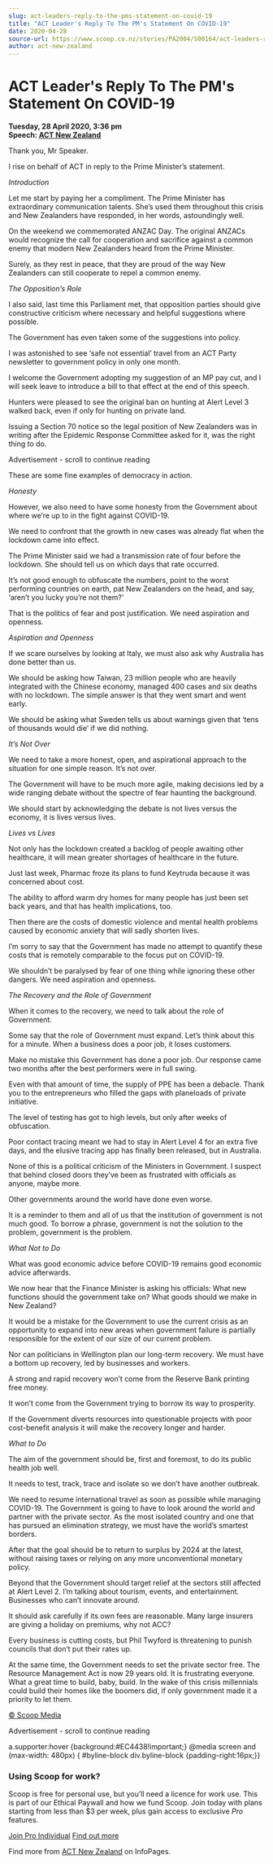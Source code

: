 ```yaml
---
slug: act-leaders-reply-to-the-pms-statement-on-covid-19
title: "ACT Leader's Reply To The PM's Statement On COVID-19"
date: 2020-04-28
source-url: https://www.scoop.co.nz/stories/PA2004/S00164/act-leaders-reply-to-the-pms-statement-on-covid-19.htm
author: act-new-zealand
---
```

ACT Leader's Reply To The PM's Statement On COVID-19
====================================================

**Tuesday, 28 April 2020, 3:36 pm**  
**Speech: [ACT New Zealand](https://info.scoop.co.nz/ACT_New_Zealand)**

Thank you, Mr Speaker.

I rise on behalf of ACT in reply to the Prime Minister’s statement.

_Introduction_

Let me start by paying her a compliment. The Prime Minister has extraordinary communication talents. She’s used them throughout this crisis and New Zealanders have responded, in her words, astoundingly well.

On the weekend we commemorated ANZAC Day. The original ANZACs would recognize the call for cooperation and sacrifice against a common enemy that modern New Zealanders heard from the Prime Minister.

Surely, as they rest in peace, that they are proud of the way New Zealanders can still cooperate to repel a common enemy.

_The Opposition’s Role_

I also said, last time this Parliament met, that opposition parties should give constructive criticism where necessary and helpful suggestions where possible.

The Government has even taken some of the suggestions into policy.

I was astonished to see ‘safe not essential’ travel from an ACT Party newsletter to government policy in only one month.

I welcome the Government adopting my suggestion of an MP pay cut, and I will seek leave to introduce a bill to that effect at the end of this speech.

Hunters were pleased to see the original ban on hunting at Alert Level 3 walked back, even if only for hunting on private land.

Issuing a Section 70 notice so the legal position of New Zealanders was in writing after the Epidemic Response Committee asked for it, was the right thing to do.

Advertisement - scroll to continue reading





These are some fine examples of democracy in action.

_Honesty_

However, we also need to have some honesty from the Government about where we’re up to in the fight against COVID-19.

We need to confront that the growth in new cases was already flat when the lockdown came into effect.

The Prime Minister said we had a transmission rate of four before the lockdown. She should tell us on which days that rate occurred.

It’s not good enough to obfuscate the numbers, point to the worst performing countries on earth, pat New Zealanders on the head, and say, ‘aren’t you lucky you’re not them?’

That is the politics of fear and post justification. We need aspiration and openness.

_Aspiration and Openness_

If we scare ourselves by looking at Italy, we must also ask why Australia has done better than us.

We should be asking how Taiwan, 23 million people who are heavily integrated with the Chinese economy, managed 400 cases and six deaths with no lockdown. The simple answer is that they went smart and went early.

We should be asking what Sweden tells us about warnings given that ‘tens of thousands would die’ if we did nothing.

_It’s Not Over_

We need to take a more honest, open, and aspirational approach to the situation for one simple reason. It’s not over.

The Government will have to be much more agile, making decisions led by a wide ranging debate without the spectre of fear haunting the background.

We should start by acknowledging the debate is not lives versus the economy, it is lives versus lives.

_Lives vs Lives_

Not only has the lockdown created a backlog of people awaiting other healthcare, it will mean greater shortages of healthcare in the future.

Just last week, Pharmac froze its plans to fund Keytruda because it was concerned about cost.

The ability to afford warm dry homes for many people has just been set back years, and that has health implications, too.

Then there are the costs of domestic violence and mental health problems caused by economic anxiety that will sadly shorten lives.

I’m sorry to say that the Government has made no attempt to quantify these costs that is remotely comparable to the focus put on COVID-19.

We shouldn’t be paralysed by fear of one thing while ignoring these other dangers. We need aspiration and openness.

_The Recovery and the Role of Government_

When it comes to the recovery, we need to talk about the role of Government.

Some say that the role of Government must expand. Let’s think about this for a minute. When a business does a poor job, it loses customers.

Make no mistake this Government has done a poor job. Our response came two months after the best performers were in full swing.

Even with that amount of time, the supply of PPE has been a debacle. Thank you to the entrepreneurs who filled the gaps with planeloads of private initiative.

The level of testing has got to high levels, but only after weeks of obfuscation.

Poor contact tracing meant we had to stay in Alert Level 4 for an extra five days, and the elusive tracing app has finally been released, but in Australia.

None of this is a political criticism of the Ministers in Government. I suspect that behind closed doors they’ve been as frustrated with officials as anyone, maybe more.

Other governments around the world have done even worse.

It is a reminder to them and all of us that the institution of government is not much good. To borrow a phrase, government is not the solution to the problem, government is the problem.

_What Not to Do_

What was good economic advice before COVID-19 remains good economic advice afterwards.

We now hear that the Finance Minister is asking his officials: What new functions should the government take on? What goods should we make in New Zealand?

It would be a mistake for the Government to use the current crisis as an opportunity to expand into new areas when government failure is partially responsible for the extent of our size of our current problem.

Nor can politicians in Wellington plan our long-term recovery. We must have a bottom up recovery, led by businesses and workers.

A strong and rapid recovery won’t come from the Reserve Bank printing free money.

It won’t come from the Government trying to borrow its way to prosperity.

If the Government diverts resources into questionable projects with poor cost-benefit analysis it will make the recovery longer and harder.

_What to Do_

The aim of the government should be, first and foremost, to do its public health job well.

It needs to test, track, trace and isolate so we don’t have another outbreak.

We need to resume international travel as soon as possible while managing COVID-19. The Government is going to have to look around the world and partner with the private sector. As the most isolated country and one that has pursued an elimination strategy, we must have the world’s smartest borders.

After that the goal should be to return to surplus by 2024 at the latest, without raising taxes or relying on any more unconventional monetary policy.

Beyond that the Government should target relief at the sectors still affected at Alert Level 2. I’m talking about tourism, events, and entertainment. Businesses who can’t innovate around.

It should ask carefully if its own fees are reasonable. Many large insurers are giving a holiday on premiums, why not ACC?

Every business is cutting costs, but Phil Twyford is threatening to punish councils that don’t put their rates up.

At the same time, the Government needs to set the private sector free. The Resource Management Act is now 29 years old. It is frustrating everyone. What a great time to build, baby, build. In the wake of this crisis millennials could build their homes like the boomers did, if only government made it a priority to let them.

[© Scoop Media](http://www.scoop.co.nz/about/terms.html)  

Advertisement - scroll to continue reading



a.supporter:hover {background:#EC4438!important;} @media screen and (max-width: 480px) { #byline-block div.byline-block {padding-right:16px;}}

### Using Scoop for work?

Scoop is free for personal use, but you’ll need a licence for work use. This is part of our Ethical Paywall and how we fund Scoop. Join today with plans starting from less than $3 per week, plus gain access to exclusive _Pro_ features.  
  
[Join Pro Individual](https://pro.scoop.co.nz/Individual/?from=ProIn24) [Find out more](https://pro.scoop.co.nz/using-scoop-for-work/?from=ProIn24)

Find more from [ACT New Zealand](https://info.scoop.co.nz/ACT_New_Zealand) on InfoPages.
